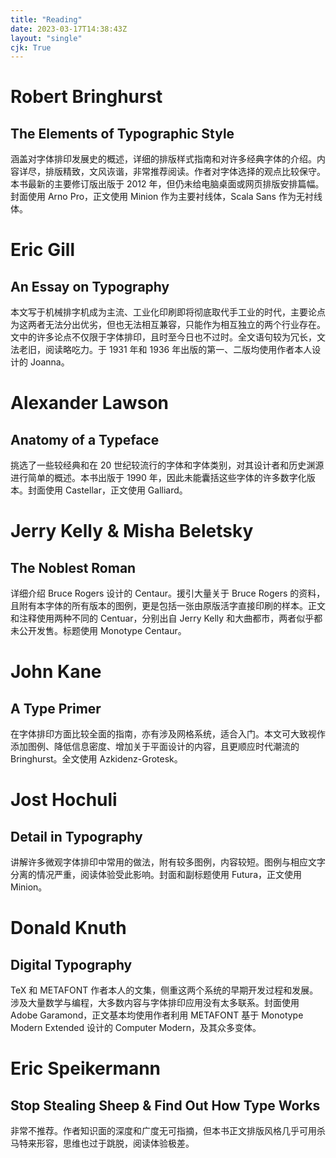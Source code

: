 ```yaml
---
title: "Reading"
date: 2023-03-17T14:38:43Z
layout: "single"
cjk: True
---
```


# Robert Bringhurst
## The Elements of Typographic Style
涵盖对字体排印发展史的概述，详细的排版样式指南和对许多经典字体的介绍。内容详尽，排版精致，文风诙谐，非常推荐阅读。作者对字体选择的观点比较保守。本书最新的主要修订版出版于 2012 年，但仍未给电脑桌面或网页排版安排篇幅。封面使用 Arno Pro，正文使用 Minion 作为主要衬线体，Scala Sans 作为无衬线体。

# Eric Gill
## An Essay on Typography
本文写于机械排字机成为主流、工业化印刷即将彻底取代手工业的时代，主要论点为这两者无法分出优劣，但也无法相互兼容，只能作为相互独立的两个行业存在。文中的许多论点不仅限于字体排印，且时至今日也不过时。全文语句较为冗长，文法老旧，阅读略吃力。于 1931 年和 1936 年出版的第一、二版均使用作者本人设计的 Joanna。

# Alexander Lawson
## Anatomy of a Typeface
挑选了一些较经典和在 20 世纪较流行的字体和字体类别，对其设计者和历史渊源进行简单的概述。本书出版于 1990 年，因此未能囊括这些字体的许多数字化版本。封面使用 Castellar，正文使用 Galliard。

# Jerry Kelly & Misha Beletsky
## The Noblest Roman
详细介绍 Bruce Rogers 设计的 Centaur。援引大量关于 Bruce Rogers 的资料，且附有本字体的所有版本的图例，更是包括一张由原版活字直接印刷的样本。正文和注释使用两种不同的 Centuar，分别出自 Jerry Kelly 和大曲都市，两者似乎都未公开发售。标题使用 Monotype Centaur。

# John Kane
## A Type Primer
在字体排印方面比较全面的指南，亦有涉及网格系统，适合入门。本文可大致视作添加图例、降低信息密度、增加关于平面设计的内容，且更顺应时代潮流的 Bringhurst。全文使用 Azkidenz-Grotesk。

# Jost Hochuli
## Detail in Typography
讲解许多微观字体排印中常用的做法，附有较多图例，内容较短。图例与相应文字分离的情况严重，阅读体验受此影响。封面和副标题使用 Futura，正文使用 Minion。

# Donald Knuth
## Digital Typography
TeX 和 METAFONT 作者本人的文集，侧重这两个系统的早期开发过程和发展。涉及大量数学与编程，大多数内容与字体排印应用没有太多联系。封面使用 Adobe Garamond，正文基本均使用作者利用 METAFONT 基于 Monotype Modern Extended 设计的 Computer Modern，及其众多变体。

# Eric Speikermann
## Stop Stealing Sheep <span style="font-style:normal">&</span> Find Out How Type Works
非常不推荐。作者知识面的深度和广度无可指摘，但本书正文排版风格几乎可用杀马特来形容，思维也过于跳脱，阅读体验极差。